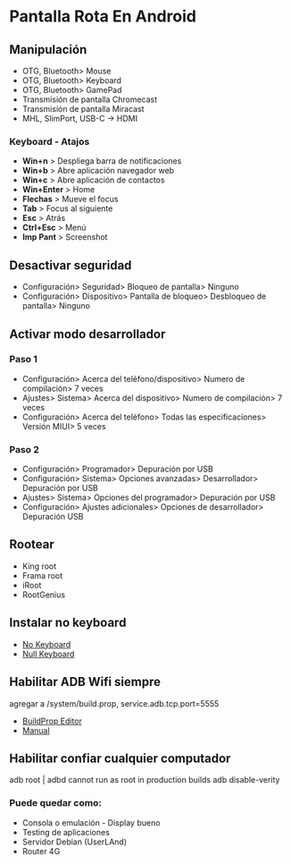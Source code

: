 # Pantalla Rota En Android

## Manipulación
- OTG, Bluetooth> Mouse
- OTG, Bluetooth> Keyboard
- OTG, Bluetooth> GamePad
- Transmisión de pantalla Chromecast
- Transmisión de pantalla Miracast
- MHL, SlimPort, USB-C -> HDMI

### Keyboard - Atajos
- **Win+n** > Despliega barra de notificaciones
- **Win+b** > Abre aplicación navegador web
- **Win+c** > Abre aplicación de contactos
- **Win+Enter** > Home
- **Flechas** > Mueve el focus
- **Tab** > Focus al siguiente
- **Esc** > Atrás
- **Ctrl+Esc** > Menú 
- **Imp Pant** > Screenshot

## Desactivar seguridad
- Configuración> Seguridad> Bloqueo de pantalla> Ninguno
- Configuración> Dispositivo> Pantalla de bloqueo> Desbloqueo de pantalla> Ninguno

## Activar modo desarrollador
### Paso 1
- Configuración> Acerca del teléfono/dispositivo> Numero de compilación> 7 veces
- Ajustes> Sistema> Acerca del dispositivo> Numero de compilación> 7 veces
- Configuración> Acerca del teléfono> Todas las especificaciones> Versión MIUI> 5 veces

### Paso 2
- Configuración> Programador> Depuración por USB
- Configuración> Sistema> Opciones avanzadas> Desarrollador> Depuración por USB
- Ajustes> Sistema> Opciones del programador> Depuración por USB
- Configuración> Ajustes adicionales> Opciones de desarrollador> Depuración USB

## Rootear
- King root
- Frama root
- iRoot
- RootGenius

## Instalar no keyboard
- [No Keyboard](https://play.google.com/store/apps/details?id=io.github.visnkmr.nokeyboard)
- [Null Keyboard](https://apkcombo.com/es/null-keyboard/com.wparam.nullkeyboard/)

## Habilitar ADB Wifi siempre
agregar a /system/build.prop, service.adb.tcp.port=5555

- [BuildProp Editor](https://play.google.com/store/apps/details?id=com.jrummy.apps.build.prop.editor)
- [Manual](https://xatom.dev/2014/07/26/edit-build-prop-using-adb)

## Habilitar confiar cualquier computador
adb root
| adbd cannot run as root in production builds
adb disable-verity

### Puede quedar como:
- Consola o emulación - Display bueno
- Testing de aplicaciones
- Servidor Debian (UserLAnd)
- Router 4G

